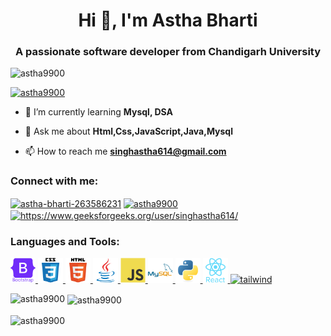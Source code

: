 <h1 align="center">Hi 👋, I'm Astha Bharti</h1>
<h3 align="center">A passionate software developer from Chandigarh University</h3>

<p align="left"> <img src="https://komarev.com/ghpvc/?username=astha9900&label=Profile%20views&color=0e75b6&style=flat" alt="astha9900" /> </p>

<p align="left"> <a href="https://github.com/ryo-ma/github-profile-trophy"><img src="https://github-profile-trophy.vercel.app/?username=astha9900" alt="astha9900" /></a> </p>

- 🌱 I’m currently learning **Mysql, DSA**

- 💬 Ask me about **Html,Css,JavaScript,Java,Mysql**

- 📫 How to reach me **singhastha614@gmail.com**

<h3 align="left">Connect with me:</h3>
<p align="left">
<a href="https://linkedin.com/in/astha-bharti-263586231" target="blank"><img align="center" src="https://raw.githubusercontent.com/rahuldkjain/github-profile-readme-generator/master/src/images/icons/Social/linked-in-alt.svg" alt="astha-bharti-263586231" height="30" width="40" /></a>
<a href="https://www.leetcode.com/astha9900" target="blank"><img align="center" src="https://raw.githubusercontent.com/rahuldkjain/github-profile-readme-generator/master/src/images/icons/Social/leet-code.svg" alt="astha9900" height="30" width="40" /></a>
<a href="https://auth.geeksforgeeks.org/user/https://www.geeksforgeeks.org/user/singhastha614/" target="blank"><img align="center" src="https://raw.githubusercontent.com/rahuldkjain/github-profile-readme-generator/master/src/images/icons/Social/geeks-for-geeks.svg" alt="https://www.geeksforgeeks.org/user/singhastha614/" height="30" width="40" /></a>
</p>

<h3 align="left">Languages and Tools:</h3>
<p align="left"> <a href="https://getbootstrap.com" target="_blank" rel="noreferrer"> <img src="https://raw.githubusercontent.com/devicons/devicon/master/icons/bootstrap/bootstrap-plain-wordmark.svg" alt="bootstrap" width="40" height="40"/> </a> <a href="https://www.w3schools.com/css/" target="_blank" rel="noreferrer"> <img src="https://raw.githubusercontent.com/devicons/devicon/master/icons/css3/css3-original-wordmark.svg" alt="css3" width="40" height="40"/> </a> <a href="https://www.w3.org/html/" target="_blank" rel="noreferrer"> <img src="https://raw.githubusercontent.com/devicons/devicon/master/icons/html5/html5-original-wordmark.svg" alt="html5" width="40" height="40"/> </a> <a href="https://www.java.com" target="_blank" rel="noreferrer"> <img src="https://raw.githubusercontent.com/devicons/devicon/master/icons/java/java-original.svg" alt="java" width="40" height="40"/> </a> <a href="https://developer.mozilla.org/en-US/docs/Web/JavaScript" target="_blank" rel="noreferrer"> <img src="https://raw.githubusercontent.com/devicons/devicon/master/icons/javascript/javascript-original.svg" alt="javascript" width="40" height="40"/> </a> <a href="https://www.mysql.com/" target="_blank" rel="noreferrer"> <img src="https://raw.githubusercontent.com/devicons/devicon/master/icons/mysql/mysql-original-wordmark.svg" alt="mysql" width="40" height="40"/> </a> <a href="https://www.python.org" target="_blank" rel="noreferrer"> <img src="https://raw.githubusercontent.com/devicons/devicon/master/icons/python/python-original.svg" alt="python" width="40" height="40"/> </a> <a href="https://reactjs.org/" target="_blank" rel="noreferrer"> <img src="https://raw.githubusercontent.com/devicons/devicon/master/icons/react/react-original-wordmark.svg" alt="react" width="40" height="40"/> </a> <a href="https://tailwindcss.com/" target="_blank" rel="noreferrer"> <img src="https://www.vectorlogo.zone/logos/tailwindcss/tailwindcss-icon.svg" alt="tailwind" width="40" height="40"/> </a> </p>

<p><img align="left" src="https://github-readme-stats.vercel.app/api/top-langs?username=astha9900&show_icons=true&locale=en&layout=compact" alt="astha9900" /></p>

<p>&nbsp;<img align="center" src="https://github-readme-stats.vercel.app/api?username=astha9900&show_icons=true&locale=en" alt="astha9900" /></p>

<p><img align="center" src="https://github-readme-streak-stats.herokuapp.com/?user=astha9900&" alt="astha9900" /></p>
